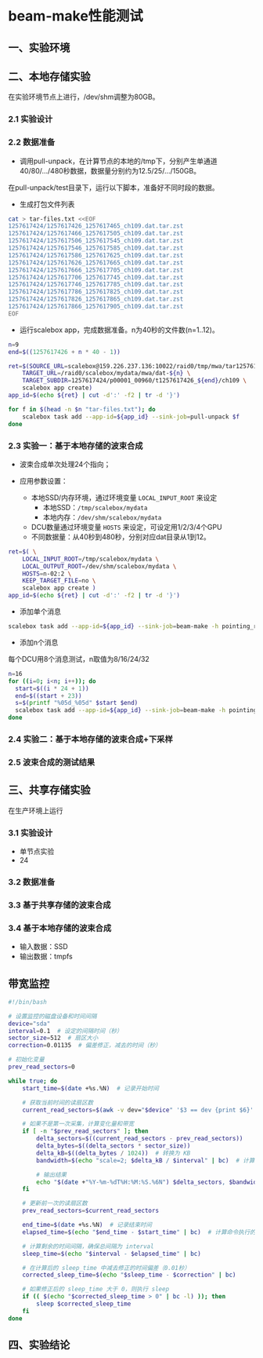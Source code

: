 # beam-make性能测试

## 一、实验环境


## 二、本地存储实验

在实验环境节点上进行，/dev/shm调整为80GB。

### 2.1 实验设计

### 2.2 数据准备
- 调用pull-unpack，在计算节点的本地的/tmp下，分别产生单通道40/80/.../480秒数据，数据量分别约为12.5/25/.../150GB。

在pull-unpack/test目录下，运行以下脚本，准备好不同时段的数据。

- 生成打包文件列表

```sh
cat > tar-files.txt <<EOF
1257617424/1257617426_1257617465_ch109.dat.tar.zst
1257617424/1257617466_1257617505_ch109.dat.tar.zst
1257617424/1257617506_1257617545_ch109.dat.tar.zst
1257617424/1257617546_1257617585_ch109.dat.tar.zst
1257617424/1257617586_1257617625_ch109.dat.tar.zst
1257617424/1257617626_1257617665_ch109.dat.tar.zst
1257617424/1257617666_1257617705_ch109.dat.tar.zst
1257617424/1257617706_1257617745_ch109.dat.tar.zst
1257617424/1257617746_1257617785_ch109.dat.tar.zst
1257617424/1257617786_1257617825_ch109.dat.tar.zst
1257617424/1257617826_1257617865_ch109.dat.tar.zst
1257617424/1257617866_1257617905_ch109.dat.tar.zst
EOF
```

- 运行scalebox app，完成数据准备。n为40秒的文件数(n=1..12)。

```sh
n=9
end=$((1257617426 + n * 40 - 1))

ret=$(SOURCE_URL=scalebox@159.226.237.136:10022/raid0/tmp/mwa/tar1257617424 \
    TARGET_URL=/raid0/scalebox/mydata/mwa/dat-${n} \
    TARGET_SUBDIR=1257617424/p00001_00960/t1257617426_${end}/ch109 \
    scalebox app create)
app_id=$(echo ${ret} | cut -d':' -f2 | tr -d '}')

for f in $(head -n $n "tar-files.txt"); do
    scalebox task add --app-id=${app_id} --sink-job=pull-unpack $f
done


```

### 2.3 实验一：基于本地存储的波束合成

- 波束合成单次处理24个指向；

- 应用参数设置：
  - 本地SSD/内存环境，通过环境变量 ```LOCAL_INPUT_ROOT``` 来设定
    - 本地SSD：```/tmp/scalebox/mydata```
    - 本地内存：```/dev/shm/scalebox/mydata```
  - DCU数量通过环境变量 ```HOSTS``` 来设定，可设定用1/2/3/4个GPU
  - 不同数据量：从40秒到480秒，分别对应dat目录从1到12。

```sh
ret=$( \
    LOCAL_INPUT_ROOT=/tmp/scalebox/mydata \
    LOCAL_OUTPUT_ROOT=/dev/shm/scalebox/mydata \
    HOSTS=n-02:2 \
    KEEP_TARGET_FILE=no \
    scalebox app create )
app_id=$(echo ${ret} | cut -d':' -f2 | tr -d '}')
```

- 添加单个消息
```sh
scalebox task add --app-id=${app_id} --sink-job=beam-make -h pointing_range=p00001_00960 1257617424/p00001_00024/t1257617426_1257617665/ch109
```

- 添加n个消息

每个DCU用8个消息测试，n取值为8/16/24/32

```sh
n=16
for ((i=0; i<n; i++)); do
  start=$((i * 24 + 1))
  end=$((start + 23))
  s=$(printf "%05d_%05d" $start $end)
  scalebox task add --app-id=${app_id} --sink-job=beam-make -h pointing_range=p00001_00960 1257617424/p${s}/t1257617426_1257617745/ch109
done
```

### 2.4 实验二：基于本地存储的波束合成+下采样

### 2.5 波束合成的测试结果


## 三、共享存储实验
在生产环境上运行
### 3.1 实验设计
- 单节点实验
- 24

### 3.2 数据准备

### 3.3 基于共享存储的波束合成

### 3.4 基于本地存储的波束合成

- 输入数据：SSD
- 输出数据：tmpfs


## 带宽监控


```sh
#!/bin/bash

# 设置监控的磁盘设备和时间间隔
device="sda"
interval=0.1  # 设定的间隔时间（秒）
sector_size=512  # 扇区大小
correction=0.01135  # 偏差修正，减去的时间（秒）

# 初始化变量
prev_read_sectors=0

while true; do
    start_time=$(date +%s.%N)  # 记录开始时间

    # 获取当前时间的读扇区数
    current_read_sectors=$(awk -v dev="$device" '$3 == dev {print $6}' /proc/diskstats)

    # 如果不是第一次采集，计算变化量和带宽
    if [ -n "$prev_read_sectors" ]; then
        delta_sectors=$((current_read_sectors - prev_read_sectors))
        delta_bytes=$((delta_sectors * sector_size))
        delta_kB=$((delta_bytes / 1024))  # 转换为 KB
        bandwidth=$(echo "scale=2; $delta_kB / $interval" | bc)  # 计算带宽，单位：KB/s

        # 输出结果
        echo "$(date +"%Y-%m-%dT%H:%M:%S.%6N") $delta_sectors, $bandwidth kB/s" >> /dev/shm/diskstats.txt
    fi

    # 更新前一次的读扇区数
    prev_read_sectors=$current_read_sectors

    end_time=$(date +%s.%N)  # 记录结束时间
    elapsed_time=$(echo "$end_time - $start_time" | bc)  # 计算命令执行的时间

    # 计算剩余的时间间隔，确保总间隔为 interval
    sleep_time=$(echo "$interval - $elapsed_time" | bc)

    # 在计算后的 sleep_time 中减去修正的时间偏差（0.01秒）
    corrected_sleep_time=$(echo "$sleep_time - $correction" | bc)

    # 如果修正后的 sleep_time 大于 0，则执行 sleep
    if (( $(echo "$corrected_sleep_time > 0" | bc -l) )); then
        sleep $corrected_sleep_time
    fi
done

```

## 四、实验结论


